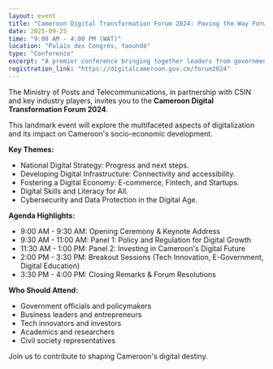 ```yaml
---
layout: event
title: "Cameroon Digital Transformation Forum 2024: Paving the Way Forward"
date: 2025-09-25
time: "9:00 AM - 4:00 PM (WAT)"
location: "Palais des Congrès, Yaoundé"
type: "Conference"
excerpt: "A premier conference bringing together leaders from government, industry, and academia to discuss strategies, policies, and innovations for accelerating Cameroon's digital transformation."
registration_link: "https://digitalcameroon.gov.cm/forum2024"
---
```


The Ministry of Posts and Telecommunications, in partnership with C5IN and key industry players, invites you to the **Cameroon Digital Transformation Forum 2024**.

This landmark event will explore the multifaceted aspects of digitalization and its impact on Cameroon's socio-economic development.

**Key Themes:**
*   National Digital Strategy: Progress and next steps.
*   Developing Digital Infrastructure: Connectivity and accessibility.
*   Fostering a Digital Economy: E-commerce, Fintech, and Startups.
*   Digital Skills and Literacy for All.
*   Cybersecurity and Data Protection in the Digital Age.

**Agenda Highlights:**
*   9:00 AM - 9:30 AM: Opening Ceremony & Keynote Address
*   9:30 AM - 11:00 AM: Panel 1: Policy and Regulation for Digital Growth
*   11:30 AM - 1:00 PM: Panel 2: Investing in Cameroon's Digital Future
*   2:00 PM - 3:30 PM: Breakout Sessions (Tech Innovation, E-Government, Digital Education)
*   3:30 PM - 4:00 PM: Closing Remarks & Forum Resolutions

**Who Should Attend:**
*   Government officials and policymakers
*   Business leaders and entrepreneurs
*   Tech innovators and investors
*   Academics and researchers
*   Civil society representatives

Join us to contribute to shaping Cameroon's digital destiny.